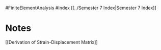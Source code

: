 #FiniteElementAnalysis #Index 
[[../Semester 7 Index|Semester 7 Index]]

# Notes
[[Derivation of Strain-Displacement Matrix]]
